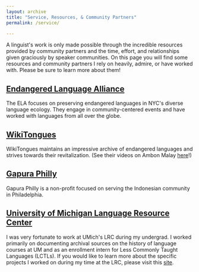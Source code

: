 ```yaml
---
layout: archive
title: "Service, Resources, & Community Partners"
permalink: /service/

---
```

A linguist's work is only made possible through the incredible resources provided by community partners and the time, effort, and relationships given graciously by speaker communities. On this page you will find some resources and community partners I rely on heavily, admire, or have worked with. Please be sure to learn more about them! 

## [Endangered Language Alliance](https://www.elalliance.org/) ##
The ELA focuses on preserving endangered languages in NYC's diverse language ecology. They engage in community-centered events and have worked with languages from all over the globe. 

## [WikiTongues](https://wikitongues.org/) ## 
WikiTongues maintains an impressive archive of endangered languages and strives towards their revitalization. (See their videos  on Ambon Malay [here](https://wikitongues.org/videos/nila_20150321_abs/)!)

## [Gapura Philly](https://www.gapuraphilly.org/) ## 
Gapura Philly is a non-profit focused on serving the Indonesian community in Philadelphia. 

## [University of Michigan Language Resource Center](https://lsa.umich.edu/lrc) ##
I was very fortunate to work at UMich's LRC during my undergrad. I worked primarily on documenting archival sources on the history of language courses at UM and as an enrollment intern for Less Commonly Taught Languages (LCTLs). If you would like to learn more about the specific projects I worked on during my time at the LRC, please visit this [site](https://sites.lsa.umich.edu/lrcshowcase/). 
